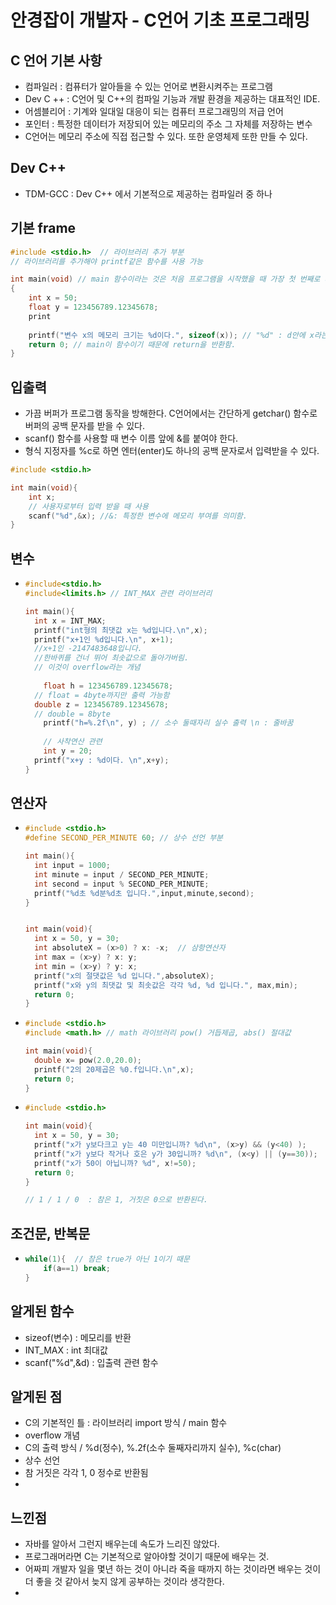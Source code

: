 # 안경잡이 개발자 - C언어 기초 프로그래밍

## C 언어 기본 사항

- 컴파일러 : 컴퓨터가 알아들을 수 있는 언어로 변환시켜주는 프로그램
- Dev C ++ : C언어 및 C++의 컴파일 기능과 개발 환경을 제공하는 대표적인 IDE.
- 어셈블리어 : 기계와 일대일 대응이 되는 컴퓨터 프로그래밍의 저급 언어
- 포인터 : 특정한 데이터가 저장되어 있는 메모리의 주소 그 자체를 저장하는 변수
- C언어는 메모리 주소에 직접 접근할 수 있다. 또한 운영체제 또한 만들 수 있다.

## Dev C++

- TDM-GCC : Dev C++ 에서 기본적으로 제공하는 컴파일러 중 하나

## 기본 frame

```c
#include <stdio.h>  // 라이브러리 추가 부분
// 라이브러리를 추가해야 printf같은 함수를 사용 가능

int main(void) // main 함수이라는 것은 처음 프로그램을 시작했을 때 가장 첫 번째로 시작되는 부분 => 컴파일러가 변환시킬때 main 함수부터 실행시킴.
{
    int x = 50;
    float y = 123456789.12345678;
    print
    
	printf("변수 x의 메모리 크기는 %d이다.", sizeof(x)); // "%d" : d안에 x라는 값이 들어가는 것
	return 0; // main이 함수이기 때문에 return을 반환함.
}
```

## 입출력

- 가끔 버퍼가 프로그램 동작을 방해한다. C언어에서는 간단하게 getchar() 함수로 버퍼의 공백 문자를 받을 수 있다.
- scanf() 함수를 사용할 때 변수 이름 앞에 &를 붙여야 한다.
- 형식 지정자를 %c로 하면 엔터(enter)도 하나의 공백 문자로서 입력받을 수 있다.

```c
#include <stdio.h>

int main(void){
	int x;
	// 사용자로부터 입력 받을 때 사용 
	scanf("%d",&x); //&: 특정한 변수에 메모리 부여를 의미함. 
}
```

## 변수

- ```c
  #include<stdio.h>
  #include<limits.h> // INT_MAX 관련 라이브러리
  
  int main(){
  	int x = INT_MAX;
  	printf("int형의 최댓값 x는 %d입니다.\n",x);
  	printf("x+1인 %d입니다.\n", x+1);
  	//x+1인 -2147483648입니다. 
  	//한바퀴를 건너 뛰어 최솟값으로 돌아가버림.
  	// 이것이 overflow라는 개념 
      
      float h = 123456789.12345678;
  	// float = 4byte까지만 출력 가능함
  	double z = 123456789.12345678;
  	// double = 8byte 
      printf("h=%.2f\n", y) ; // 소수 둘때자리 실수 출력 \n : 줄바꿈 
      
      // 사착연산 관련
      int y = 20;
  	printf("x+y : %d이다. \n",x+y);
  }
  ```


## 연산자

- ```c
  #include <stdio.h>
  #define SECOND_PER_MINUTE 60; // 상수 선언 부분
  
  int main(){
  	int input = 1000;
  	int minute = input / SECOND_PER_MINUTE;
  	int second = input % SECOND_PER_MINUTE;
  	printf("%d초 %d분%d초 입니다.",input,minute,second);
  }
  
  
  int main(void){
  	int x = 50, y = 30;
  	int absoluteX = (x>0) ? x: -x;  // 삼항연산자
  	int max = (x>y) ? x: y;
  	int min = (x>y) ? y: x;
  	printf("x의 절댓값은 %d 입니다.",absoluteX);
  	printf("x와 y의 최댓값 및 최솟값은 각각 %d, %d 입니다.", max,min);
  	return 0;
  }
  ```

- ```c
  #include <stdio.h>
  #include <math.h> // math 라이브러리 pow() 거듭제곱, abs() 절대값 
  
  int main(void){
  	double x= pow(2.0,20.0);
  	printf("2의 20제곱은 %0.f입니다.\n",x); 
  	return 0;
  }
  ```

- ```c
  #include <stdio.h>
  
  int main(void){
  	int x = 50, y = 30;
  	printf("x가 y보다크고 y는 40 미만입니까? %d\n", (x>y) && (y<40) );
  	printf("x가 y보다 작거나 호은 y가 30입니까? %d\n", (x<y) || (y==30));
  	printf("x가 50이 아닙니까? %d", x!=50);
  	return 0;
  }
  
  // 1 / 1 / 0  : 참은 1, 거짓은 0으로 반환된다. 
  ```

## 조건문, 반복문

- ``` c
  while(1){  // 참은 true가 아닌 1이기 때문
      if(a==1) break;
  }
  ```




## 알게된 함수

- sizeof(변수) : 메모리를 반환
- INT_MAX : int 최대값
- scanf("%d",&d) : 입출력 관련 함수

## 알게된 점

- C의 기본적인 틀 : 라이브러리 import 방식 / main 함수
- overflow 개념
- C의 출력 방식 / %d(정수), %.2f(소수 둘째자리까지 실수), %c(char)
- 상수 선언
- 참 거짓은 각각 1, 0 정수로 반환됨
- 

## 느낀점

- 자바를 알아서 그런지 배우는데 속도가 느리진 않았다.
- 프로그래머라면 C는 기본적으로 알아야할 것이기 때문에 배우는 것.
- 어짜피 개발자 일을 몇년 하는 것이 아니라 죽을 때까지 하는 것이라면 배우는 것이 더 좋을 것 같아서 늦지 않게 공부하는 것이라 생각한다.
- 

